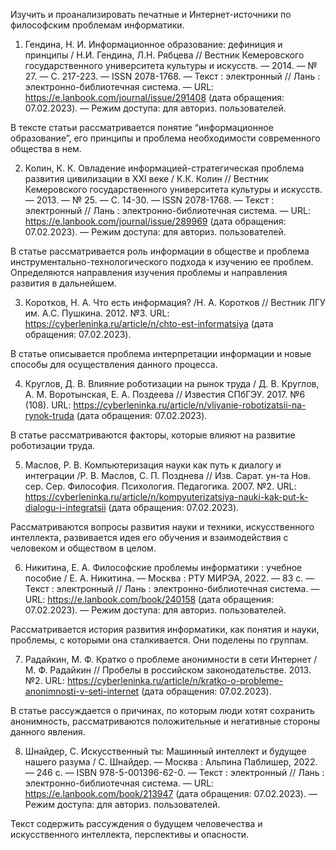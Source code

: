 Изучить и проанализировать печатные и Интернет-источники по философским проблемам информатики.

1. Гендина, Н. И. Информационное образование: дефиниция и принципы / Н.И. Гендина, Л.Н. Рябцева // Вестник Кемеровского государственного университета культуры и искусств. — 2014. — № 27. — С. 217-223. — ISSN 2078-1768. — Текст : электронный // Лань : электронно-библиотечная система. — URL: https://e.lanbook.com/journal/issue/291408 (дата обращения: 07.02.2023). — Режим доступа: для авториз. пользователей.

В тексте статьи рассматривается понятие “информационное образование”,  его принципы и проблема необходимости современного общества в нем.


2. Колин, К. К. Овладение информацией-стратегическая проблема развития цивилизации в XXI веке / К.К. Колин // Вестник Кемеровского государственного университета культуры и искусств. — 2013. — № 25. — С. 14-30. — ISSN 2078-1768. — Текст : электронный // Лань : электронно-библиотечная система. — URL: https://e.lanbook.com/journal/issue/289969 (дата обращения: 07.02.2023). — Режим доступа: для авториз. пользователей.

В статье рассматривается роль информации в обществе и проблема инструментально-технологического подхода к изучению ее проблем. Определяются направления изучения проблемы и направления развития в дальнейшем.


3. Коротков, Н. А. Что есть информация? /Н. А. Коротков // Вестник ЛГУ им. А.С. Пушкина. 2012. №3. URL: https://cyberleninka.ru/article/n/chto-est-informatsiya (дата обращения: 07.02.2023).

В статье описывается проблема интерпретации информации и новые способы для осуществления данного процесса.


4. Круглов, Д. В. Влияние роботизации на рынок труда / Д. В. Круглов, А. М. Воротынская, Е. А. Поздеева // Известия СПбГЭУ. 2017. №6 (108). URL: https://cyberleninka.ru/article/n/vliyanie-robotizatsii-na-rynok-truda (дата обращения: 07.02.2023).

В статье рассматриваются факторы, которые влияют на развитие роботизации труда.

5. Маслов, Р. В. Компьютеризация науки как путь к диалогу и интеграции /Р. В. Маслов, С. П.  Позднева // Изв. Сарат. ун-та Нов. сер. Сер. Философия. Психология. Педагогика. 2007. №2. URL: https://cyberleninka.ru/article/n/kompyuterizatsiya-nauki-kak-put-k-dialogu-i-integratsii (дата обращения: 07.02.2023).

Рассматриваются вопросы развития науки и техники, искусственного интеллекта, развивается идея его обучения и взаимодействия с человеком и обществом в целом.


6. Никитина, Е. А. Философские проблемы информатики : учебное пособие / Е. А. Никитина. — Москва : РТУ МИРЭА, 2022. — 83 с. — Текст : электронный // Лань : электронно-библиотечная система. — URL: https://e.lanbook.com/book/240158 (дата обращения: 07.02.2023). — Режим доступа: для авториз. пользователей.

Рассматривается история развития информатики, как понятия и науки, проблемы, с которыми она сталкивается. Они поделены по группам.


7. Радайкин, М. Ф. Кратко о проблеме анонимности в сети Интернет /М. Ф. Радайкин // Пробелы в российском законодательстве. 2013. №2. URL: https://cyberleninka.ru/article/n/kratko-o-probleme-anonimnosti-v-seti-internet (дата обращения: 07.02.2023).

В статье рассуждается о причинах, по которым люди хотят сохранить анонимность, рассматриваются положительные и негативные стороны данного явления.


8. Шнайдер, С. Искусственный ты: Машинный интеллект и будущее нашего разума / С. Шнайдер. — Москва : Альпина Паблишер, 2022. — 246 с. — ISBN 978-5-001396-62-0. — Текст : электронный // Лань : электронно-библиотечная система. — URL: https://e.lanbook.com/book/213947 (дата обращения: 07.02.2023). — Режим доступа: для авториз. пользователей.

Текст содержить рассуждения о будущем человечества и искусственного интеллекта, перспективы и опасности.
